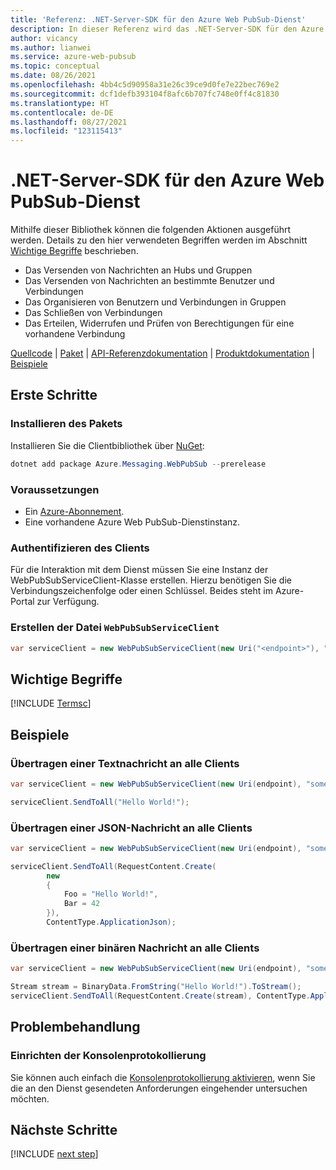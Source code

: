 ```yaml
---
title: 'Referenz: .NET-Server-SDK für den Azure Web PubSub-Dienst'
description: In dieser Referenz wird das .NET-Server-SDK für den Azure Web PubSub-Dienst beschrieben.
author: vicancy
ms.author: lianwei
ms.service: azure-web-pubsub
ms.topic: conceptual
ms.date: 08/26/2021
ms.openlocfilehash: 4bb4c5d90958a31e26c39ce9d0fe7e22bec769e2
ms.sourcegitcommit: dcf1defb393104f8afc6b707fc748e0ff4c81830
ms.translationtype: HT
ms.contentlocale: de-DE
ms.lasthandoff: 08/27/2021
ms.locfileid: "123115413"
---
```

# <a name="net-server-sdk-for-azure-web-pubsub-service"></a>.NET-Server-SDK für den Azure Web PubSub-Dienst

Mithilfe dieser Bibliothek können die folgenden Aktionen ausgeführt werden. Details zu den hier verwendeten Begriffen werden im Abschnitt [Wichtige Begriffe](#key-concepts) beschrieben.

- Das Versenden von Nachrichten an Hubs und Gruppen 
- Das Versenden von Nachrichten an bestimmte Benutzer und Verbindungen
- Das Organisieren von Benutzern und Verbindungen in Gruppen
- Das Schließen von Verbindungen
- Das Erteilen, Widerrufen und Prüfen von Berechtigungen für eine vorhandene Verbindung

[Quellcode][code] |
[Paket][package] |
[API-Referenzdokumentation][api] |
[Produktdokumentation](https://aka.ms/awps/doc) |
[Beispiele][samples_ref]

## <a name="getting-started"></a>Erste Schritte
### <a name="install-the-package"></a>Installieren des Pakets

Installieren Sie die Clientbibliothek über [NuGet](https://www.nuget.org/):

```PowerShell
dotnet add package Azure.Messaging.WebPubSub --prerelease
```

### <a name="prerequisites"></a>Voraussetzungen

- Ein [Azure-Abonnement][azure_sub].
- Eine vorhandene Azure Web PubSub-Dienstinstanz.

### <a name="authenticate-the-client"></a>Authentifizieren des Clients

Für die Interaktion mit dem Dienst müssen Sie eine Instanz der WebPubSubServiceClient-Klasse erstellen. Hierzu benötigen Sie die Verbindungszeichenfolge oder einen Schlüssel. Beides steht im Azure-Portal zur Verfügung.

### <a name="create-a-webpubsubserviceclient"></a>Erstellen der Datei `WebPubSubServiceClient`

```csharp
var serviceClient = new WebPubSubServiceClient(new Uri("<endpoint>"), "<hub>", new AzureKeyCredential("<access-key>"));
```

## <a name="key-concepts"></a>Wichtige Begriffe

[!INCLUDE [Termsc](includes/terms.md)]

## <a name="examples"></a>Beispiele

### <a name="broadcast-a-text-message-to-all-clients"></a>Übertragen einer Textnachricht an alle Clients

```C# Snippet:WebPubSubHelloWorld
var serviceClient = new WebPubSubServiceClient(new Uri(endpoint), "some_hub", new AzureKeyCredential(key));

serviceClient.SendToAll("Hello World!");
```

### <a name="broadcast-a-json-message-to-all-clients"></a>Übertragen einer JSON-Nachricht an alle Clients

```C# Snippet:WebPubSubSendJson
var serviceClient = new WebPubSubServiceClient(new Uri(endpoint), "some_hub", new AzureKeyCredential(key));

serviceClient.SendToAll(RequestContent.Create(
        new
        {
            Foo = "Hello World!",
            Bar = 42
        }),
        ContentType.ApplicationJson);
```

### <a name="broadcast-a-binary-message-to-all-clients"></a>Übertragen einer binären Nachricht an alle Clients

```C# Snippet:WebPubSubSendBinary
var serviceClient = new WebPubSubServiceClient(new Uri(endpoint), "some_hub", new AzureKeyCredential(key));

Stream stream = BinaryData.FromString("Hello World!").ToStream();
serviceClient.SendToAll(RequestContent.Create(stream), ContentType.ApplicationOctetStream);
```

## <a name="troubleshooting"></a>Problembehandlung

### <a name="setting-up-console-logging"></a>Einrichten der Konsolenprotokollierung
Sie können auch einfach die [Konsolenprotokollierung aktivieren](https://github.com/Azure/azure-sdk-for-net/blob/master/sdk/core/Azure.Core/samples/Diagnostics.md#logging), wenn Sie die an den Dienst gesendeten Anforderungen eingehender untersuchen möchten.

[azure_sub]: https://azure.microsoft.com/free/
[samples_ref]: https://github.com/Azure/azure-webpubsub/tree/main/samples/csharp
[code]: https://github.com/Azure/azure-sdk-for-net/blob/master/sdk/webpubsub/Azure.Messaging.WebPubSub/src
[package]: https://www.nuget.org/packages/Azure.Messaging.WebPubSub
[api]: /dotnet/api/azure.messaging.webpubsub

## <a name="next-steps"></a>Nächste Schritte

[!INCLUDE [next step](includes/include-next-step.md)]
